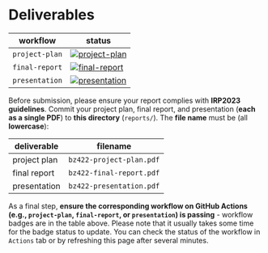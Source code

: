 # Deliverables

| workflow | status |
| - | - |
| `project-plan` | [![project-plan](https://github.com/ese-msc-2022/irp-bz422/actions/workflows/project-plan.yml/badge.svg)](https://github.com/ese-msc-2022/irp-bz422/actions/workflows/project-plan.yml) |
| `final-report` | [![final-report](https://github.com/ese-msc-2022/irp-bz422/actions/workflows/final-report.yml/badge.svg)](https://github.com/ese-msc-2022/irp-bz422/actions/workflows/final-report.yml) |
| `presentation` | [![presentation](https://github.com/ese-msc-2022/irp-bz422/actions/workflows/presentation.yml/badge.svg)](https://github.com/ese-msc-2022/irp-bz422/actions/workflows/presentation.yml) |

Before submission, please ensure your report complies with **IRP2023 guidelines**. Commit your project plan, final report, and presentation (**each as a single PDF**) to **this directory** (`reports/`). The **file name** must be (all **lowercase**):

| deliverable | filename |
| - | - |
| project plan | `bz422-project-plan.pdf` |
| final report | `bz422-final-report.pdf` |
| presentation | `bz422-presentation.pdf` |

As a final step, **ensure the corresponding workflow on GitHub Actions (e.g., `project-plan`, `final-report`, or `presentation`) is passing** - workflow badges are in the table above. Please note that it usually takes some time for the badge status to update. You can check the status of the workflow in `Actions` tab or by refreshing this page after several minutes.
